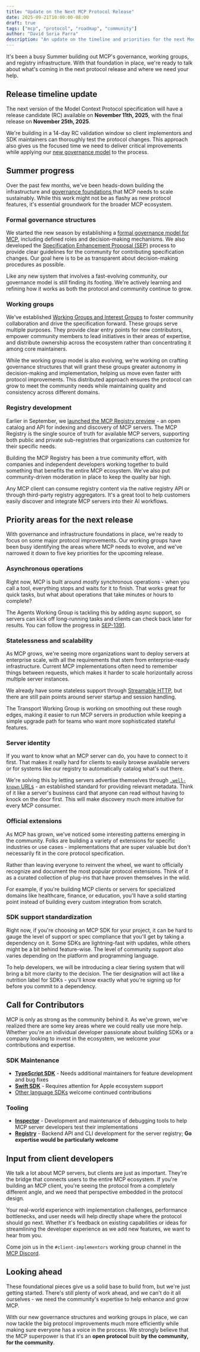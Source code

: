 ```yaml
---
title: "Update on the Next MCP Protocol Release"
date: 2025-09-21T10:00:00-08:00
draft: true
tags: ["mcp", "protocol", "roadmap", "community"]
author: "David Soria Parra"
description: "An update on the timeline and priorities for the next Model Context Protocol specification version"
---
```


It's been a busy Summer building out MCP's governance, working groups, and registry infrastructure. With that foundation in place, we're ready to talk about what's coming in the next protocol release and where we need your help.

## Release timeline update

The next version of the Model Context Protocol specification will have a release candidate (RC) available on **November 11th, 2025**, with the final release on **November 25th, 2025**.

We're building in a 14-day RC validation window so client implementors and SDK maintainers can thoroughly test the protocol changes. This approach also gives us the focused time we need to deliver critical improvements while applying our [new governance model](https://modelcontextprotocol.io/community/governance) to the process.

## Summer progress

Over the past few months, we've been heads-down building the infrastructure and [governance foundations ](https://blog.modelcontextprotocol.io/posts/2025-07-31-governance-for-mcp/)that MCP needs to scale sustainably. While this work might not be as flashy as new protocol features, it's essential groundwork for the broader MCP ecosystem.

### Formal governance structures

We started the new season by establishing a [formal governance model for MCP](https://modelcontextprotocol.io/community/governance), including defined roles and decision-making mechanisms. We also developed the [Specification Enhancement Proposal (SEP)](https://modelcontextprotocol.io/community/sep-guidelines) process to provide clear guidelines for the community for contributing specification changes. Our goal here is to be as transparent about decision-making procedures as possible.

Like any new system that involves a fast-evolving community, our governance model is still finding its footing. We're actively learning and refining how it works as both the protocol and community continue to grow.

### Working groups

We've established [Working Groups and Interest Groups](https://modelcontextprotocol.io/community/working-interest-groups) to foster community collaboration and drive the specification forward. These groups serve multiple purposes. They provide clear entry points for new contributors, empower community members to lead initiatives in their areas of expertise, and distribute ownership across the ecosystem rather than concentrating it among core maintainers.

While the working group model is also evolving, we're working on crafting governance structures that will grant these groups greater autonomy in decision-making and implementation, helping us move even faster with protocol improvements. This distributed approach ensures the protocol can grow to meet the community needs while maintaining quality and consistency across different domains.

### Registry development

Earlier in September, we [launched the MCP Registry preview](https://blog.modelcontextprotocol.io/posts/2025-09-08-mcp-registry-preview/) - an open catalog and API for indexing and discovery of MCP servers. The MCP Registry is the single source of truth for available MCP servers, supporting both public and private sub-registries that organizations can customize for their specific needs.

Building the MCP Registry has been a true community effort, with companies and independent developers working together to build something that benefits the entire MCP ecosystem. We've also put community-driven moderation in place to keep the quality bar high.

Any MCP client can consume registry content via the native registry API or through third-party registry aggregators. It's a great tool to help customers easily discover and integrate MCP servers into their AI workflows.

## Priority areas for the next release

With governance and infrastructure foundations in place, we're ready to focus on some major protocol improvements. Our working groups have been busy identifying the areas where MCP needs to evolve, and we've narrowed it down to five key priorities for the upcoming release.

### Asynchronous operations

Right now, MCP is built around _mostly_ synchronous operations - when you call a tool, everything stops and waits for it to finish. That works great for quick tasks, but what about operations that take minutes or hours to complete?

The Agents Working Group is tackling this by adding async support, so servers can kick off long-running tasks and clients can check back later for results. You can follow the progress in [SEP-1391](https://github.com/modelcontextprotocol/modelcontextprotocol/issues/1391).

### Statelessness and scalability

As MCP grows, we're seeing more organizations want to deploy servers at enterprise scale, with all the requirements that stem from enterprise-ready infrastructure. Current MCP implementations often need to remember things between requests, which makes it harder to scale horizontally across multiple server instances.

We already have some stateless support through [Streamable HTTP](https://modelcontextprotocol.io/specification/2025-03-26/basic/transports#streamable-http), but there are still pain points around server startup and session handling.

The Transport Working Group is working on smoothing out these rough edges, making it easier to run MCP servers in production while keeping a simple upgrade path for teams who want more sophisticated stateful features.

### Server identity

If you want to know what an MCP server can do, you have to connect to it first. That makes it really hard for clients to easily browse available servers or for systems like our registry to automatically catalog what's out there.

We're solving this by letting servers advertise themselves through [`.well-known` URLs](https://en.wikipedia.org/wiki/Well-known_URI) - an established standard for providing relevant metadata. Think of it like a server's business card that anyone can read without having to knock on the door first. This will make discovery much more intuitive for every MCP consumer.

### Official extensions

As MCP has grown, we've noticed some interesting patterns emerging in the community. Folks are building a variety of extensions for specific industries or use cases - implementations that are super valuable but don't necessarily fit in the core protocol specification.

Rather than leaving everyone to reinvent the wheel, we want to officially recognize and document the most popular protocol extensions. Think of it as a curated collection of plug-ins that have proven themselves in the wild.

For example, if you're building MCP clients or servers for specialized domains like healthcare, finance, or education, you'll have a solid starting point instead of building every custom integration from scratch.

### SDK support standardization

Right now, if you're choosing an MCP SDK for your project, it can be hard to gauge the level of support or spec compliance that you'll get by taking a dependency on it. Some SDKs are lightning-fast with updates, while others might be a bit behind feature-wise. The level of community support also varies depending on the platform and programming language.

To help developers, we will be introducing a clear tiering system that will bring a bit more clarity to the decision. The tier designation will act like a nutrition label for SDKs - you'll know exactly what you're signing up for before you commit to a dependency.

## Call for Contributors

MCP is only as strong as the community behind it. As we've grown, we've realized there are some key areas where we could really use more help. Whether you're an individual developer passionate about building SDKs or a company looking to invest in the ecosystem, we welcome your contributions and expertise.

### SDK Maintenance

- [**TypeScript SDK**](https://github.com/modelcontextprotocol/typescript-sdk) - Needs additional maintainers for feature development and bug fixes
- [**Swift SDK**](https://github.com/modelcontextprotocol/swift-sdk) - Requires attention for Apple ecosystem support
- [Other language SDKs](https://modelcontextprotocol.io/docs/sdk) welcome continued contributions

### Tooling

- [**Inspector**](https://github.com/modelcontextprotocol/inspector) - Development and maintenance of debugging tools to help MCP server developers test their implementations
- [**Registry**](https://github.com/modelcontextprotocol/registry) - Backend API and CLI development for the server registry; **Go expertise would be particularly welcome**

## Input from client developers

We talk a lot about MCP servers, but clients are just as important. They're the bridge that connects users to the entire MCP ecosystem. If you're building an MCP client, you're seeing the protocol from a completely different angle, and we need that perspective embedded in the protocol design.

Your real-world experience with implementation challenges, performance bottlenecks, and user needs will help directly shape where the protocol should go next. Whether it's feedback on existing capabilities or ideas for streamlining the developer experience as we add new features, we want to hear from you.

Come join us in the `#client-implementors` working group channel in the [MCP Discord](https://modelcontextprotocol.io/community/communication).

## Looking ahead

These foundational pieces give us a solid base to build from, but we're just getting started. There's still plenty of work ahead, and we can't do it all ourselves - we need the community's expertise to help enhance and grow MCP.

With our new governance structures and working groups in place, we can now tackle the big protocol improvements much more efficiently while making sure everyone has a voice in the process. We strongly believe that the MCP superpower is that it's an **open protocol** built **by the community, for the community**.
